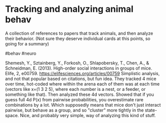 # Tracking and analyzing animal behav
A collection of references to papers that track animals, and then analyze their behavior. (Not sure they deserve individual cards at this points, so going for a summary)

#behav #neuro

Shemesh, Y., Sztainberg, Y., Forkosh, O., Shlapobersky, T., Chen, A., & Schneidman, E. (2013). High-order social interactions in groups of mice. Elife, 2, e00759.
https://elifesciences.org/articles/00759
Simplistic analysis, and not that popular based on citations, but fun idea. They tracked 4 mice over time, hot-coded where within the arena each of them was at each time (vectors like x=(1 3 2 5), where each number is a nest, or a feeder, or something like that). Then analyzed these 4d vectors. Showed that if you guess full 4d P(x) from pairwise probabilities, you overestimate rare combinations by a lot. Which supposedly means that mice don't just interact pairwise, but behave as a group, and so "cluster" more tightly in the state-space. Nice, and probably very simple, way of analyzing this kind of stuff.

